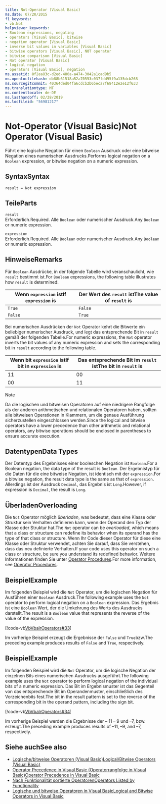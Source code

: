 ```yaml
---
title: Not-Operator (Visual Basic)
ms.date: 07/20/2015
f1_keywords:
- vb.Not
helpviewer_keywords:
- Boolean expressions, negating
- operators [Visual Basic], bitwise
- negation operator [Visual Basic]
- inverse bit values in variables [Visual Basic]
- bitwise operators [Visual Basic], NOT operator
- bitwise comparison [Visual Basic]
- Not operator [Visual Basic]
- logical negation
- operators [Visual Basic], negation
ms.assetid: 8f2ea83c-d2ed-480a-a474-3042a1cad9b5
ms.openlocfilehash: db88b61518a52a70553c037fdd95f9a135dcb268
ms.sourcegitcommit: 40364ded04fa6cdcb2b6beca7f68412e2e12f633
ms.translationtype: MT
ms.contentlocale: de-DE
ms.lasthandoff: 02/28/2019
ms.locfileid: "56981217"
---
```

# <a name="not-operator-visual-basic"></a><span data-ttu-id="68f1a-102">Not-Operator (Visual Basic)</span><span class="sxs-lookup"><span data-stu-id="68f1a-102">Not Operator (Visual Basic)</span></span>
<span data-ttu-id="68f1a-103">Führt eine logische Negation für einen `Boolean` Ausdruck oder eine bitweise Negation eines numerischen Ausdrucks.</span><span class="sxs-lookup"><span data-stu-id="68f1a-103">Performs logical negation on a `Boolean` expression, or bitwise negation on a numeric expression.</span></span>  
  
## <a name="syntax"></a><span data-ttu-id="68f1a-104">Syntax</span><span class="sxs-lookup"><span data-stu-id="68f1a-104">Syntax</span></span>  
  
```  
result = Not expression  
```  
  
## <a name="parts"></a><span data-ttu-id="68f1a-105">Teile</span><span class="sxs-lookup"><span data-stu-id="68f1a-105">Parts</span></span>  
 `result`  
 <span data-ttu-id="68f1a-106">Erforderlich.</span><span class="sxs-lookup"><span data-stu-id="68f1a-106">Required.</span></span> <span data-ttu-id="68f1a-107">Alle `Boolean` oder numerischer Ausdruck.</span><span class="sxs-lookup"><span data-stu-id="68f1a-107">Any `Boolean` or numeric expression.</span></span>  
  
 `expression`  
 <span data-ttu-id="68f1a-108">Erforderlich.</span><span class="sxs-lookup"><span data-stu-id="68f1a-108">Required.</span></span> <span data-ttu-id="68f1a-109">Alle `Boolean` oder numerischer Ausdruck.</span><span class="sxs-lookup"><span data-stu-id="68f1a-109">Any `Boolean` or numeric expression.</span></span>  
  
## <a name="remarks"></a><span data-ttu-id="68f1a-110">Hinweise</span><span class="sxs-lookup"><span data-stu-id="68f1a-110">Remarks</span></span>  
 <span data-ttu-id="68f1a-111">Für `Boolean` Ausdrücke, in der folgende Tabelle wird veranschaulicht, wie `result` bestimmt ist.</span><span class="sxs-lookup"><span data-stu-id="68f1a-111">For `Boolean` expressions, the following table illustrates how `result` is determined.</span></span>  
  
|<span data-ttu-id="68f1a-112">Wenn `expression` ist</span><span class="sxs-lookup"><span data-stu-id="68f1a-112">If `expression` is</span></span>|<span data-ttu-id="68f1a-113">Der Wert des `result` ist</span><span class="sxs-lookup"><span data-stu-id="68f1a-113">The value of `result` is</span></span>|  
|------------------------|------------------------------|  
|`True`|`False`|  
|`False`|`True`|  
  
 <span data-ttu-id="68f1a-114">Bei numerischen Ausdrücken der `Not` Operator kehrt die Bitwerte ein beliebiger numerischer Ausdruck, und legt das entsprechende Bit in `result` gemäß der folgenden Tabelle.</span><span class="sxs-lookup"><span data-stu-id="68f1a-114">For numeric expressions, the `Not` operator inverts the bit values of any numeric expression and sets the corresponding bit in `result` according to the following table.</span></span>  
  
|<span data-ttu-id="68f1a-115">Wenn bit `expression` ist</span><span class="sxs-lookup"><span data-stu-id="68f1a-115">If bit in `expression` is</span></span>|<span data-ttu-id="68f1a-116">Das entsprechende Bit im `result` ist</span><span class="sxs-lookup"><span data-stu-id="68f1a-116">The bit in `result` is</span></span>|  
|-------------------------------|----------------------------|  
|<span data-ttu-id="68f1a-117">1</span><span class="sxs-lookup"><span data-stu-id="68f1a-117">1</span></span>|<span data-ttu-id="68f1a-118">0</span><span class="sxs-lookup"><span data-stu-id="68f1a-118">0</span></span>|  
|<span data-ttu-id="68f1a-119">0</span><span class="sxs-lookup"><span data-stu-id="68f1a-119">0</span></span>|<span data-ttu-id="68f1a-120">1</span><span class="sxs-lookup"><span data-stu-id="68f1a-120">1</span></span>|  
  
> [!NOTE]
>  <span data-ttu-id="68f1a-121">Da die logischen und bitweisen Operatoren auf eine niedrigere Rangfolge als der anderen arithmetischen und relationalen Operatoren haben, sollten alle bitweisen Operationen in Klammern, um die genaue Ausführung sicherzustellen eingeschlossen werden.</span><span class="sxs-lookup"><span data-stu-id="68f1a-121">Since the logical and bitwise operators have a lower precedence than other arithmetic and relational operators, any bitwise operations should be enclosed in parentheses to ensure accurate execution.</span></span>  
  
## <a name="data-types"></a><span data-ttu-id="68f1a-122">Datentypen</span><span class="sxs-lookup"><span data-stu-id="68f1a-122">Data Types</span></span>  
 <span data-ttu-id="68f1a-123">Der Datentyp des Ergebnisses einer booleschen Negation ist `Boolean`.</span><span class="sxs-lookup"><span data-stu-id="68f1a-123">For a Boolean negation, the data type of the result is `Boolean`.</span></span> <span data-ttu-id="68f1a-124">Der Ergebnistyp für die Daten für die eine bitweise Negation, ist identisch mit der `expression`.</span><span class="sxs-lookup"><span data-stu-id="68f1a-124">For a bitwise negation, the result data type is the same as that of `expression`.</span></span> <span data-ttu-id="68f1a-125">Allerdings ist der Ausdruck `Decimal`, das Ergebnis ist `Long`.</span><span class="sxs-lookup"><span data-stu-id="68f1a-125">However, if expression is `Decimal`, the result is `Long`.</span></span>  
  
## <a name="overloading"></a><span data-ttu-id="68f1a-126">Überladen</span><span class="sxs-lookup"><span data-stu-id="68f1a-126">Overloading</span></span>  
 <span data-ttu-id="68f1a-127">Die `Not` Operator möglich *überladen*, was bedeutet, dass eine Klasse oder Struktur sein Verhalten definieren kann, wenn der Operand den Typ der Klasse oder Struktur hat.</span><span class="sxs-lookup"><span data-stu-id="68f1a-127">The `Not` operator can be *overloaded*, which means that a class or structure can redefine its behavior when its operand has the type of that class or structure.</span></span> <span data-ttu-id="68f1a-128">Wenn Ihr Code dieser Operator für diese eine Klasse oder Struktur verwendet, achten Sie darauf, dass Sie verstehen, dass das neu definierte Verhalten.</span><span class="sxs-lookup"><span data-stu-id="68f1a-128">If your code uses this operator on such a class or structure, be sure you understand its redefined behavior.</span></span> <span data-ttu-id="68f1a-129">Weitere Informationen finden Sie unter [Operator Procedures](../../../visual-basic/programming-guide/language-features/procedures/operator-procedures.md).</span><span class="sxs-lookup"><span data-stu-id="68f1a-129">For more information, see [Operator Procedures](../../../visual-basic/programming-guide/language-features/procedures/operator-procedures.md).</span></span>  
  
## <a name="example"></a><span data-ttu-id="68f1a-130">Beispiel</span><span class="sxs-lookup"><span data-stu-id="68f1a-130">Example</span></span>  
 <span data-ttu-id="68f1a-131">Im folgenden Beispiel wird die `Not` Operator, um die logischen Negation für Ausführen einer `Boolean` Ausdruck.</span><span class="sxs-lookup"><span data-stu-id="68f1a-131">The following example uses the `Not` operator to perform logical negation on a `Boolean` expression.</span></span> <span data-ttu-id="68f1a-132">Das Ergebnis ist eine `Boolean` Wert, der die Umkehrung des Werts des Ausdrucks darstellt.</span><span class="sxs-lookup"><span data-stu-id="68f1a-132">The result is a `Boolean` value that represents the reverse of the value of the expression.</span></span>  
  
 [!code-vb[VbVbalrOperators#33](~/samples/snippets/visualbasic/VS_Snippets_VBCSharp/VbVbalrOperators/VB/Class1.vb#33)]  
  
 <span data-ttu-id="68f1a-133">Im vorherige Beispiel erzeugt die Ergebnisse der `False` und `True`bzw.</span><span class="sxs-lookup"><span data-stu-id="68f1a-133">The preceding example produces results of `False` and `True`, respectively.</span></span>  
  
## <a name="example"></a><span data-ttu-id="68f1a-134">Beispiel</span><span class="sxs-lookup"><span data-stu-id="68f1a-134">Example</span></span>  
 <span data-ttu-id="68f1a-135">Im folgenden Beispiel wird die `Not` Operator, um die logische Negation der einzelnen Bits eines numerischen Ausdrucks ausgeführt.</span><span class="sxs-lookup"><span data-stu-id="68f1a-135">The following example uses the `Not` operator to perform logical negation of the individual bits of a numeric expression.</span></span> <span data-ttu-id="68f1a-136">Das Bit im Ergebnismuster ist das Gegenteil von das entsprechende Bit im Operandenmuster, einschließlich des Vorzeichenbits fest.</span><span class="sxs-lookup"><span data-stu-id="68f1a-136">The bit in the result pattern is set to the reverse of the corresponding bit in the operand pattern, including the sign bit.</span></span>  
  
 [!code-vb[VbVbalrOperators#34](~/samples/snippets/visualbasic/VS_Snippets_VBCSharp/VbVbalrOperators/VB/Class1.vb#34)]  
  
 <span data-ttu-id="68f1a-137">Im vorherige Beispiel werden die Ergebnisse der – 11 – 9 und –7, bzw. erzeugt.</span><span class="sxs-lookup"><span data-stu-id="68f1a-137">The preceding example produces results of –11, –9, and –7, respectively.</span></span>  
  
## <a name="see-also"></a><span data-ttu-id="68f1a-138">Siehe auch</span><span class="sxs-lookup"><span data-stu-id="68f1a-138">See also</span></span>
- [<span data-ttu-id="68f1a-139">Logische/bitweise Operatoren (Visual Basic)</span><span class="sxs-lookup"><span data-stu-id="68f1a-139">Logical/Bitwise Operators (Visual Basic)</span></span>](../../../visual-basic/language-reference/operators/logical-bitwise-operators.md)
- [<span data-ttu-id="68f1a-140">Operator Precedence in Visual Basic (Operatorrangfolge in Visual Basic)</span><span class="sxs-lookup"><span data-stu-id="68f1a-140">Operator Precedence in Visual Basic</span></span>](../../../visual-basic/language-reference/operators/operator-precedence.md)
- [<span data-ttu-id="68f1a-141">Nach Funktionalität sortierte Operatoren</span><span class="sxs-lookup"><span data-stu-id="68f1a-141">Operators Listed by Functionality</span></span>](../../../visual-basic/language-reference/operators/operators-listed-by-functionality.md)
- [<span data-ttu-id="68f1a-142">Logische und bitweise Operatoren in Visual Basic</span><span class="sxs-lookup"><span data-stu-id="68f1a-142">Logical and Bitwise Operators in Visual Basic</span></span>](../../../visual-basic/programming-guide/language-features/operators-and-expressions/logical-and-bitwise-operators.md)
